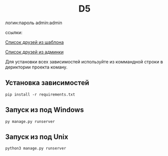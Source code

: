 <h1 align="center">D5</h1> 

логин:пароль admin:admin

ссылки:

<a href='http://127.0.0.1:8000/friends'>Список друзей из шаблона</a>

<a href='http://127.0.0.1:8000/admin/p_library/friend/'>Список друзей из админки</a>



Для установки всех зависимостей используйте из коммандной строки
в дериктории проекта коману.

## Установка зависимостей
```
pip install -r requirements.txt
```

## Запуск из под Windows
```
py manage.py runserver
```

## Запуск из под Unix 
```
python3 manage.py runserver
```
